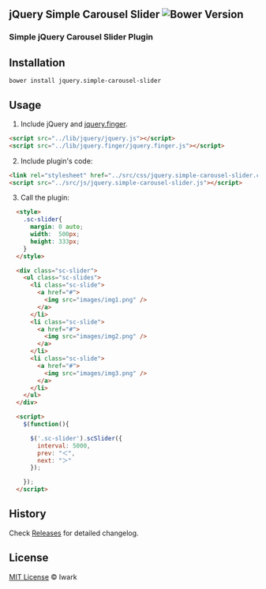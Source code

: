 jQuery Simple Carousel Slider ![Bower Version](https://badge.fury.io/bo/jquery.simple-carousel-slider.svg)
----

### Simple jQuery Carousel Slider Plugin

## Installation

```
bower install jquery.simple-carousel-slider
```

## Usage

1. Include jQuery and [jquery.finger](https://github.com/ngryman/jquery.finger).

  ```html
  <script src="../lib/jquery/jquery.js"></script>
  <script src="../lib/jquery.finger/jquery.finger.js"></script>
  ```

2. Include plugin's code:

  ```html
  <link rel="stylesheet" href="../src/css/jquery.simple-carousel-slider.css"> 
  <script src="../src/js/jquery.simple-carousel-slider.js"></script>
  ```

3. Call the plugin:

  ```html
    <style>
      .sc-slider{
        margin: 0 auto;
        width:  500px;
        height: 333px;
      }
    </style>

    <div class="sc-slider">
      <ul class="sc-slides">
        <li class="sc-slide">
          <a href="#">
            <img src="images/img1.png" />
          </a>
        </li>
        <li class="sc-slide">
          <a href="#">
            <img src="images/img2.png" />
          </a>
        </li>
        <li class="sc-slide">
          <a href="#">
            <img src="images/img3.png" />
          </a>
        </li>
      </ul>
    </div>

    <script>
      $(function(){

        $('.sc-slider').scSlider({
          interval: 5000,
          prev: "＜",
          next: "＞"
        });

      });
    </script>
  ```

## History

Check [Releases](https://github.com/Iwark/jquery.simple-carousel-slider/releases) for detailed changelog.

## License

[MIT License](http://iwark.mit-license.org) © Iwark